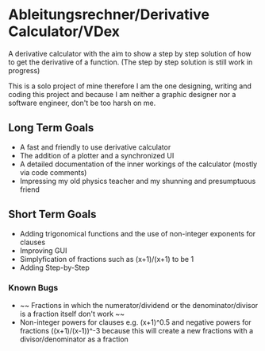 # Ableitungsrechner/Derivative Calculator/VDex

A derivative calculator with the aim to show a step by step solution of how to get the derivative of a function. (The step by step solution is still work in progress)

This is a solo project of mine therefore I am the one designing, writing and coding this project and because I am neither a graphic designer nor a software engineer, don't be too harsh on me.

## Long Term Goals
* A fast and friendly to use derivative calculator 
* The addition of a plotter and a synchronized UI
* A detailed documentation of the inner workings of the calculator (mostly via code comments)
* Impressing my old physics teacher and my shunning and presumptuous friend

## Short Term Goals
* Adding trigonomical functions and the use of non-integer exponents for clauses
* Improving GUI
* Simplyfication of fractions such as (x+1)/(x+1) to be 1
* Adding Step-by-Step

### Known Bugs
* ~~ Fractions in which the numerator/dividend or the denominator/divisor is a fraction itself don't work ~~
* Non-integer powers for clauses e.g. (x+1)^0.5 and negative powers for fractions ((x+1)/(x-1))^-3 because this will create a new fractions with a divisor/denominator as a fraction
